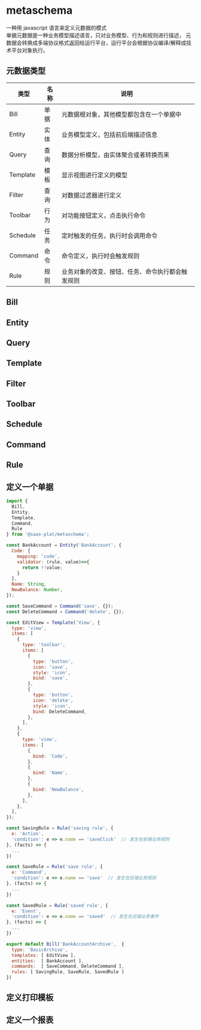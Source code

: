 # metaschema

一种用 javascript 语言来定义元数据的模式  
单据元数据是一种业务模型描述语言，只对业务模型、行为和规则进行描述，
元数据会转换成多端协议格式返回给运行平台，运行平台会根据协议编译/解释成技术平台对象执行。

## 元数据类型

| 类型     | 名称 | 说明                                             |
| -------- | ---- | ------------------------------------------------ |
| Bill     | 单据 | 元数据根对象，其他模型都包含在一个单据中         |
| Entity   | 实体 | 业务模型定义，包括前后端描述信息                 |
| Query    | 查询 | 数据分析模型，由实体聚合或者转换而来             |
| Template | 模板 | 显示视图进行定义的模型                           |
| Filter   | 查询 | 对数据过滤器进行定义                             |
| Toolbar  | 行为 | 对功能按钮定义，点击执行命令                     |
| Schedule | 任务 | 定时触发的任务，执行时会调用命令                 |
| Command  | 命令 | 命令定义，执行时会触发规则                       |
| Rule     | 规则 | 业务对象的改变、按钮、任务、命令执行都会触发规则 |

## Bill

## Entity

## Query

## Template

## Filter

## Toolbar

## Schedule

## Command

## Rule

## 定义一个单据

```js
import {
  Bill,
  Entity,
  Template,
  Command,
  Rule
} from '@saas-plat/metaschema';

const BankAccount = Entity('BankAccount', {
  Code: {
    mapping: 'code',
    validator: (rule, value)=>{
      return !!value;
    }
  },
  Name: String,
  NewBalance: Number,
});

const SaveCommand = Command('save', {});
const DeleteCommand = Command('delete', {});

const EditView = Template('View', {
  type: 'view',
  items: [
    {
      type: 'toolbar',
      items: [
        {
          type: 'button',
          icon: 'save',
          style: 'icon',
          bind: 'save',
        },
        {
          type: 'button',
          icon: 'delete',
          style: 'icon',
          bind: DeleteCommand,
        },
      ],
    },
    {
      type: 'view',
      items: [
        {
          bind: 'Code',
        },
        {
          bind: 'Name',
        },
        {
          bind: 'NewBalance',
        },
      ],
    },
  ],
});

const SavingRule = Rule('saving rule', {
  e: 'Action',
  'condition': e => e.name == 'saveClick'  // 发生在前端业务规则
}, (facts) => {
  ...
})

const SaveRule = Rule('save rule', {
  e: 'Command',
  'condition': e => e.name == 'save'  // 发生在后端业务规则
}, (facts) => {
  ...
})

const SavedRule = Rule('saved rule', {
  e: 'Event',
  'condition': e => e.name == 'saved'  // 发生在后端业务事件
}, (facts) => {
  ...
})

export default Bill('BankAccountArchive',  {
  type: 'BasicArchive',
  templates: [ EditView ],
  entities:  [ BankAccount ],
  commands:  [ SaveCommand, DeleteCommand ],
  rules: [ SavingRule, SaveRule, SavedRule ]
})

```

## 定义打印模板

## 定义一个报表
